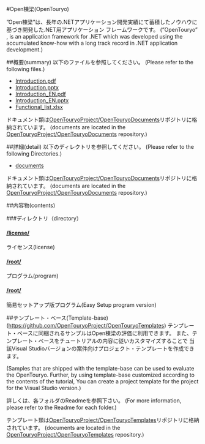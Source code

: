 ﻿#Open棟梁(OpenTouryo)

 ”Open棟梁”は、長年の.NETアプリケーション開発実績にて蓄積したノウハウに基づき開発した.NET用アプリケーション フレームワークです。
(”OpenTouryo” , is an application framework for .NET which was developed using the accumulated know-how with a long track record in .NET application development.)

##概要(summary)
以下のファイルを参照してください。
(Please refer to the following files.)

 - [Introduction.pdf](https://github.com/OpenTouryoProject/OpenTouryoDocuments/blob/master/Introduction.pdf)
 - [Introduction.pptx](https://github.com/OpenTouryoProject/OpenTouryoDocuments/blob/master/Introduction.pptx)
 - [Introduction_EN.pdf](https://github.com/OpenTouryoProject/OpenTouryoDocuments/blob/master/Introduction_EN.pdf)
 - [Introduction_EN.pptx](https://github.com/OpenTouryoProject/OpenTouryoDocuments/blob/master/Introduction_EN.pptx)
 - [Functional_list.xlsx](https://github.com/OpenTouryoProject/OpenTouryoDocuments/blob/master/Functional_list.xlsx)

ドキュメント類は[OpenTouryoProject/OpenTouryoDocuments](https://github.com/OpenTouryoProject/OpenTouryoDocuments)リポジトリに格納されています。
(documents are located in the [OpenTouryoProject/OpenTouryoDocuments](https://github.com/OpenTouryoProject/OpenTouryoDocuments) repository.)

##詳細(detail)
以下のディレクトリを参照してください。
(Please refer to the following Directories.)

 - [documents](https://github.com/OpenTouryoProject/OpenTouryoDocuments/tree/master/documents)

ドキュメント類は[OpenTouryoProject/OpenTouryoDocuments](https://github.com/OpenTouryoProject/OpenTouryoDocuments)リポジトリに格納されています。
(documents are located in the [OpenTouryoProject/OpenTouryoDocuments](https://github.com/OpenTouryoProject/OpenTouryoDocuments) repository.)

##内容物(contents)

###ディレクトリ（directory）

#### [/license/](https://github.com/OpenTouryoProject/OpenTouryo/tree/master/license)
ライセンス(license)

#### [/root/](https://github.com/OpenTouryoProject/OpenTouryo/tree/master/root)
プログラム(program)

#### [/root/](https://github.com/OpenTouryoProject/OpenTouryo/tree/master/root_easysetup )
簡易セットアップ版プログラム(Easy Setup program version) 

##テンプレート・ベース(Template-base)(https://github.com/OpenTouryoProject/OpenTouryoTemplates)
テンプレート・ベースに同梱されるサンプルはOpen棟梁の評価に利用できます。
また、テンプレート・ベースをチュートリアルの内容に従いカスタマイズすることで
当該Visual Studioバージョンの案件向けプロジェクト・テンプレートを作成できます。 

(Samples that are shipped with the template-base can be used to evaluate the OpenTouryo. 
Further, by using template-base customized according to the contents of the tutorial, 
You can create a project template for the project for the Visual Studio version.)

詳しくは、各フォルダのReadmeを参照下さい。
(For more information, please refer to the Readme for each folder.)

テンプレート類は[OpenTouryoProject/OpenTouryoTemplates](https://github.com/OpenTouryoProject/OpenTouryoTemplates)リポジトリに格納されています。
(documents are located in the [OpenTouryoProject/OpenTouryoTemplates](https://github.com/OpenTouryoProject/OpenTouryoTemplates) repository.)
